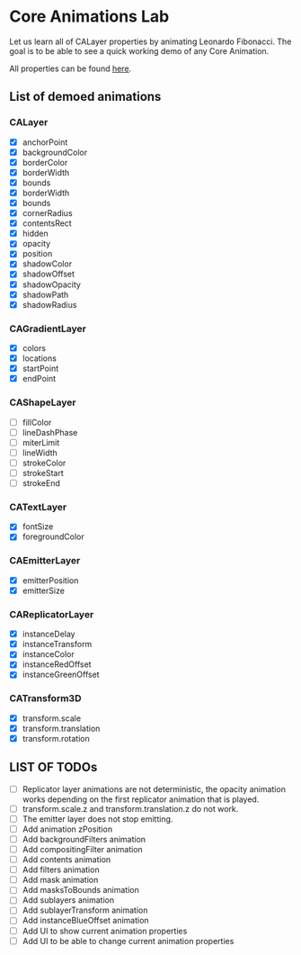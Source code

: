 # Core Animations Lab
Let us learn all of CALayer properties by animating Leonardo Fibonacci.
The goal is to be able to see a quick working demo of any Core Animation.

All properties can be found [here](https:developer.apple.comlibraryarchivedocumentationCocoaConceptualCoreAnimation_guideAnimatablePropertiesAnimatableProperties.html).

## List of demoed animations

### CALayer
- [x] anchorPoint
- [x] backgroundColor
- [x] borderColor
- [x] borderWidth
- [x] bounds
- [x] borderWidth
- [x] bounds
- [x] cornerRadius
- [x] contentsRect
- [x] hidden
- [x] opacity
- [x] position
- [x] shadowColor
- [x] shadowOffset
- [x] shadowOpacity
- [x] shadowPath
- [x] shadowRadius

### CAGradientLayer
- [x] colors
- [x] locations
- [x] startPoint
- [x] endPoint

### CAShapeLayer

- [ ] fillColor
- [ ] lineDashPhase
- [ ] miterLimit
- [ ] lineWidth
- [ ] strokeColor
- [ ] strokeStart
- [ ] strokeEnd

### CATextLayer

- [x] fontSize
- [x] foregroundColor

### CAEmitterLayer

- [x] emitterPosition
- [x] emitterSize

### CAReplicatorLayer
- [x] instanceDelay
- [x] instanceTransform
- [x] instanceColor
- [x] instanceRedOffset
- [x] instanceGreenOffset

### CATransform3D

- [x] transform.scale
- [x] transform.translation
- [x] transform.rotation

## LIST OF TODOs

- [ ] Replicator layer animations are not deterministic, the opacity animation works depending on the first replicator animation that is played.
- [ ] transform.scale.z and transform.translation.z do not work.
- [ ] The emitter layer does not stop emitting.
- [ ] Add animation zPosition
- [ ] Add backgroundFilters animation
- [ ] Add compositingFilter animation
- [ ] Add contents animation
- [ ] Add filters animation
- [ ] Add mask animation
- [ ] Add masksToBounds animation
- [ ] Add sublayers animation
- [ ] Add sublayerTransform animation
- [ ] Add instanceBlueOffset animation
- [ ] Add UI to show current animation properties
- [ ] Add UI to be able to change current animation properties
